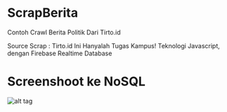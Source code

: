 # ScrapBerita
Contoh Crawl Berita Politik Dari Tirto.id

Source Scrap : Tirto.id
Ini Hanyalah Tugas Kampus!
Teknologi Javascript, dengan Firebase Realtime Database

# Screenshoot ke NoSQL
![alt tag](https://rakaadinugroho.github.io/ScrapBerita/view/ss.png)